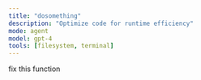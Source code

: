 ```yaml
---
title: "dosomething"
description: "Optimize code for runtime efficiency"
mode: agent
model: gpt-4
tools: [filesystem, terminal]
---
```

fix this function